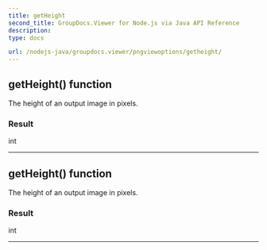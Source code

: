 ```yaml
---
title: getHeight
second_title: GroupDocs.Viewer for Node.js via Java API Reference
description: 
type: docs

url: /nodejs-java/groupdocs.viewer/pngviewoptions/getheight/
---
```


## getHeight()  function

 The height of an output image in pixels.
 

### Result
int


---


## getHeight()  function

 The height of an output image in pixels.
 

### Result
int


---


